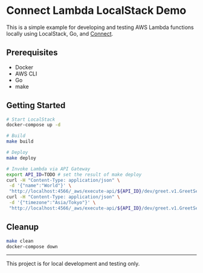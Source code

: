 # Connect Lambda LocalStack Demo

This is a simple example for developing and testing AWS Lambda functions locally using LocalStack, Go, and [Connect](https://connectrpc.com/).

## Prerequisites

- Docker
- AWS CLI
- Go
- make

## Getting Started

```sh
# Start LocalStack
docker-compose up -d

# Build
make build

# Deploy
make deploy

# Invoke Lambda via API Gateway
export API_ID=TODO # set the result of make deploy
curl -H "Content-Type: application/json" \
 -d '{"name":"World"}' \
 "http://localhost:4566/_aws/execute-api/${API_ID}/dev/greet.v1.GreetService/Greet"
curl -H "Content-Type: application/json" \
 -d '{"timezone":"Asia/Tokyo"}' \
 "http://localhost:4566/_aws/execute-api/${API_ID}/dev/greet.v1.GreetService/GetTime"
```

## Cleanup

```sh
make clean
docker-compose down
```

---

This project is for local development and testing only.
